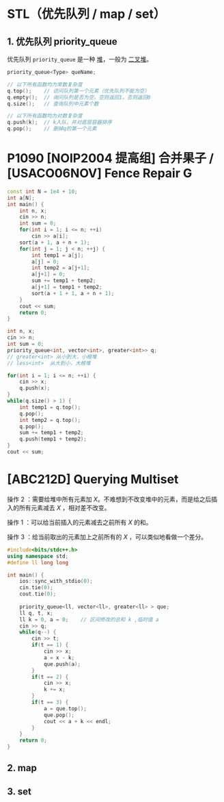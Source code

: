 # STL（优先队列 / map / set）



## 1. 优先队列 priority_queue

优先队列 `priority_queue` 是一种 [堆](https://oi-wiki.org/ds/heap/)，一般为 [二叉堆](https://oi-wiki.org/ds/binary-heap/)。

```cpp
priority_queue<Type> queName;

// 以下所有函数均为常数复杂度
q.top();	// 访问队列第一个元素（优先队列不能为空）
q.empty();	// 询问队列是否为空，空则返回1，否则返回0
q.size();	// 查询队列中元素个数

// 以下所有函数均为对数复杂度
q.push(k);	// k入队，并对底层容器排序
q.pop();	// 删掉q的第一个元素
```



# P1090 [NOIP2004 提高组] 合并果子 / [USACO06NOV] Fence Repair G

```cpp
const int N = 1e4 + 10;
int a[N];
int main() {
	int n, x;
	cin >> n;
	int sum = 0;
	for(int i = 1; i <= n; ++i)
		cin >> a[i];
	sort(a + 1, a + n + 1);
	for(int j = 1; j < n; ++j) {
		int temp1 = a[j];
		a[j] = 0;
		int temp2 = a[j+1];
		a[j+1] = 0;
		sum += temp1 + temp2;
		a[j+1] = temp1 + temp2;
		sort(a + 1 + 1, a + n + 1);
	}
	cout << sum;
	return 0;
}
```

```cpp
int n, x;
cin >> n;
int sum = 0;
priority_queue<int, vector<int>, greater<int>> q;
// greater<int> 从小到大，小根堆 
// less<int>  从大到小，大根堆 

for(int i = 1; i <= n; ++i) {
    cin >> x;
    q.push(x);
}
while(q.size() > 1) {
    int temp1 = q.top();
    q.pop();
    int temp2 = q.top();
    q.pop();
    sum += temp1 + temp2;
    q.push(temp1 + temp2);
}
cout << sum;
```



# [ABC212D] Querying Multiset

操作 $2$ ：需要给堆中所有元素加 $X$。不难想到不改变堆中的元素，而是给之后插入的所有元素减去 $X$ ，相对差不改变。

操作 $1$ ：可以给当前插入的元素减去之前所有 $X$ 的和。

操作 $3$ ：给当前取出的元素加上之前所有的 $X$ ，可以类似地看做一个差分。

```cpp
#include<bits/stdc++.h>
using namespace std;
#define ll long long

int main() {
	ios::sync_with_stdio(0);
	cin.tie(0);
	cout.tie(0);
	
	priority_queue<ll, vector<ll>, greater<ll> > que;
	ll q, t, x;
	ll k = 0, a = 0;	// 区间修改的总和 k ,临时值 a 
	cin >> q;
	while(q--) {
		cin >> t;
		if(t == 1) {
			cin >> x;
			a = x - k;
			que.push(a);
		}
		if(t == 2) {
			cin >> x;
			k += x;
		}
		if(t == 3) {
			a = que.top();
			que.pop();
			cout << a + k << endl;
		}
	}
	return 0;
}
```







## 2. map














## 3. set









